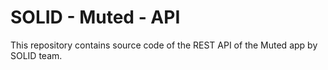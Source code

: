 # SOLID - Muted - API

This repository contains source code of the REST API of the Muted app by SOLID team.

